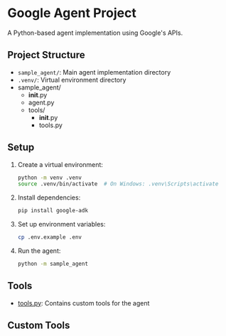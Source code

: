 # Google Agent Project

A Python-based agent implementation using Google's APIs.

## Project Structure
- `sample_agent/`: Main agent implementation directory
- `.venv/`: Virtual environment directory
- sample_agent/
  - __init__.py
  - agent.py
  - tools/
    - __init__.py
    - tools.py

## Setup
1. Create a virtual environment:
   ```bash
   python -m venv .venv
   source .venv/bin/activate  # On Windows: .venv\Scripts\activate
   ```
2. Install dependencies:
   ```bash
   pip install google-adk
   ```
3. Set up environment variables:
   ```bash
   cp .env.example .env
   ```
4. Run the agent:
   ```bash
   python -m sample_agent
   ```

## Tools
- [tools.py](cci:7://file:///Users/saniyasultanatuba/Desktop/Python-dev/llm/google_agemt/sample_agent/tools/tools.py:0:0-0:0): Contains custom tools for the agent

## Custom Tools
